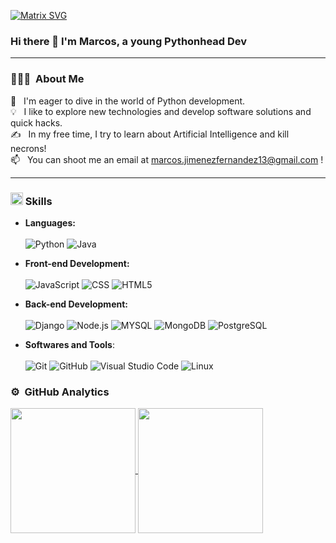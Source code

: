 [![Matrix SVG](https://raw.githubusercontent.com/rodrigograca31/rodrigograca31/master/matrix.svg)](https://www.youtube.com/watch?v=SDkAGkd4NLc) 
### Hi there 👋 I'm Marcos, a young Pythonhead Dev
--------------------
### 👨🏻‍💻 &nbsp;About Me

🔎 &nbsp; I'm eager to dive in the world of Python development. \
💡 &nbsp; I like to explore new technologies and develop software solutions and quick hacks. \
✍️ &nbsp; In my free time, I try to learn about Artificial Intelligence and kill necrons! \
📫 &nbsp; You can shoot me an email at marcos.jimenezfernandez13@gmail.com ! 

--------------------
### <img src="https://media2.giphy.com/media/QssGEmpkyEOhBCb7e1/giphy.gif?cid=ecf05e47a0n3gi1bfqntqmob8g9aid1oyj2wr3ds3mg700bl&rid=giphy.gif" width ="20"> Skills

- **Languages:** <br><br>
  ![Python](https://img.shields.io/badge/Python%20-%2314354C.svg?style=for-the-badge&logo=python&logoColor=white)
  ![Java](https://img.shields.io/badge/Java%20-%2314354C.svg?style=for-the-badge&logo=openjdk&logoColor=white)

  
- **Front-end Development:** <br><br>
  ![JavaScript](https://img.shields.io/badge/JavaScript%20-%2314354C.svg?style=for-the-badge&logo=javascript&logoColor=black&color=e7e732)
  ![CSS](https://img.shields.io/badge/CSS%20-%2314354C.svg?style=for-the-badge&logo=css3&logoColor=white&color=0099ff)
  ![HTML5](https://img.shields.io/badge/HTML5%20-%23E34F26.svg?style=for-the-badge&logo=html5&logoColor=white)

- **Back-end Development:** <br><br>
  ![Django](https://img.shields.io/badge/Django%20-%2314354C.svg?style=for-the-badge&logo=django&logoColor=white&color=286728)
  ![Node.js](https://img.shields.io/badge/Node.js%20-%2314354C.svg?style=for-the-badge&logo=node.js&logoColor=black&color=286728)
  ![MYSQL](https://img.shields.io/badge/MYSQL%20-%2314354C.svg?style=for-the-badge&logo=mysql&logoColor=white&color=175a87)
  ![MongoDB](https://img.shields.io/badge/Mongo%20DB-%2314354C.svg?style=for-the-badge&logo=mongodb&logoColor=white&color=006600)
  ![PostgreSQL](https://img.shields.io/badge/PostgreSQL%20-%2314354C.svg?style=for-the-badge&logo=postgresql&logoColor=white&color=175a87)

- **Softwares and Tools**: <br><br>
    ![Git](https://img.shields.io/badge/git-%23F05033.svg?style=for-the-badge&logo=git&logoColor=white)
    ![GitHub](https://img.shields.io/badge/github-%23121011.svg?style=for-the-badge&logo=github&logoColor=white)
    ![Visual Studio Code](https://img.shields.io/badge/VS%20Code-0078d7.svg?style=for-the-badge&logo=visual-studio-code&logoColor=white&color=175a87)
    ![Linux](https://img.shields.io/badge/Linux-FCC624?style=for-the-badge&logo=linux&logoColor=black) 


### ⚙️ &nbsp;GitHub Analytics 

<a href="https://github.com/marcoGoldChains/github-readme-stats">
  <img height=200 align="center" src="https://github-readme-stats.vercel.app/api?username=marcoGoldChains&theme=tokyonight&show_icons=true" />
</a>

<a href="https://github.com/marcoGoldChains/convoychat">
  <img height=200 align="center" src="https://github-readme-stats.vercel.app/api/top-langs?username=marcoGoldChains&layout=donut&theme=tokyonight&langs_count=8&card_width=320" />
</a>

